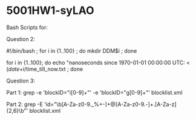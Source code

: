# 5001HW1-syLAO

Bash Scripts for:

Question 2:

#!/bin/bash ; for i in {1..100} ; do mkdir DDM$i ; done

for i in {1..100}; do echo "nanoseconds since 1970-01-01 00:00:00 UTC: < $(date +%s%N) >" > DDM$i/time_till_now.txt ; done


Question 3:

Part 1:
grep -e 'blockID="i[0-9]\+"' -e 'blockID="g[0-9]\+"' blocklist.xml

Part 2:
grep -E 'id="\b[A-Za-z0-9._%+-]+@[A-Za-z0-9.-]+\.[A-Za-z]{2,6}\b"' blocklist.xml


